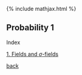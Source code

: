 {% include mathjax.html %}


## Probability 1

Index

[1. Fields and $\sigma$-fields](./prob1/1.1.md)


[back](./)

